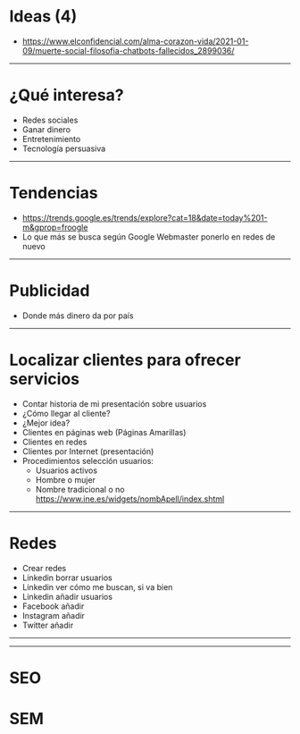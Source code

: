# Ideas (4)
* https://www.elconfidencial.com/alma-corazon-vida/2021-01-09/muerte-social-filosofia-chatbots-fallecidos_2899036/

-------------------

# ¿Qué interesa?
- Redes sociales
- Ganar dinero
- Entretenimiento
- Tecnología persuasiva

-------------------

# Tendencias
* https://trends.google.es/trends/explore?cat=18&date=today%201-m&gprop=froogle
* Lo que más se busca según Google Webmaster ponerlo en redes de nuevo 

-------------------

# Publicidad
- Donde más dinero da por país

-------------------

# Localizar clientes para ofrecer servicios	
- Contar historia de mi presentación sobre usuarios
- ¿Cómo llegar al cliente?
- ¿Mejor idea?	
- Clientes en páginas web (Páginas Amarillas)	
- Clientes en redes	
- Clientes por Internet (presentación)	
- Procedimientos selección usuarios:	
  - Usuarios activos	
  - Hombre o mujer	
  - Nombre tradicional o no https://www.ine.es/widgets/nombApell/index.shtml	

-------------------

# Redes
- Crear redes
- Linkedin borrar usuarios
- Linkedin ver cómo me buscan, si va bien
- Linkedin añadir usuarios
- Facebook añadir
- Instagram añadir
- Twitter añadir

-------------------
-------------------

# SEO

# SEM
